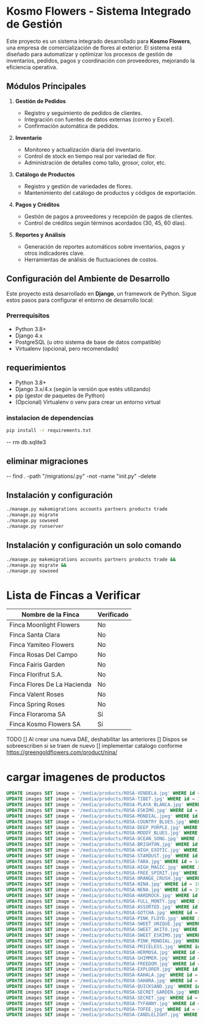 # Kosmo Flowers - Sistema Integrado de Gestión

Este proyecto es un sistema integrado desarrollado para **Kosmo Flowers**, una empresa de comercialización de flores al exterior. El sistema está diseñado para automatizar y optimizar los procesos de gestión de inventarios, pedidos, pagos y coordinación con proveedores, mejorando la eficiencia operativa.

## Módulos Principales

1. **Gestión de Pedidos**
   - Registro y seguimiento de pedidos de clientes.
   - Integración con fuentes de datos externas (correo y Excel).
   - Confirmación automática de pedidos.

2. **Inventario**
   - Monitoreo y actualización diaria del inventario.
   - Control de stock en tiempo real por variedad de flor.
   - Administración de detalles como tallo, grosor, color, etc.

3. **Catálogo de Productos**
   - Registro y gestión de variedades de flores.
   - Mantenimiento del catálogo de productos y códigos de exportación.

4. **Pagos y Créditos**
   - Gestión de pagos a proveedores y recepción de pagos de clientes.
   - Control de créditos según términos acordados (30, 45, 60 días).

5. **Reportes y Análisis**
   - Generación de reportes automáticos sobre inventarios, pagos y otros indicadores clave.
   - Herramientas de análisis de fluctuaciones de costos.

## Configuración del Ambiente de Desarrollo

Este proyecto está desarrollado en **Django**, un framework de Python. Sigue estos pasos para configurar el entorno de desarrollo local:

### Prerrequisitos

- Python 3.8+
- Django 4.x
- PostgreSQL (u otro sistema de base de datos compatible)
- Virtualenv (opcional, pero recomendado)

## requerimientos
- Python 3.8+
- Django 3.x/4.x (según la versión que estés utilizando)
- pip (gestor de paquetes de Python)
- (Opcional) Virtualenv o venv para crear un entorno virtual

### instalacion de dependencias
```bash
pip install -r requirements.txt
```
-- rm db.sqlite3
## eliminar migraciones
-- find . -path "/migrations/.py" -not -name "init.py" -delete

## Instalación y configuración
```bash
./manage.py makemigrations accounts partners products trade
./manage.py migrate
./manage.py sowseed
./manage.py runserver
```

## Instalación y configuración un solo comando
```bash
./manage.py makemigrations accounts partners products trade &&
./manage.py migrate &&
./manage.py sowseed 
```

# Lista de Fincas a Verificar

| **Nombre de la Finca**              | **Verificado** |
|-------------------------------------|----------------|
| Finca Moonlight Flowers             | No             |
| Finca Santa Clara                   | No             |
| Finca Yamiteo Flowers               | No             |
| Finca Rosas Del Campo               | No             |
| Finca Fairis Garden                 | No             |
| Finca Florifrut S.A.                | No             |
| Finca Flores De La Hacienda         | No             |
| Finca Valent Roses                  | No             |
| Finca Spring Roses                  | No             |
| Finca Floraroma SA                  | Sí             |
| Finca Kosmo Flowers SA              | Sí             |



TODO
[] Al crear una nueva DAE, deshabilitar las anteriores
[] Dispos se sobreescriben si se traen de nuevo
[] implementar catalogo conforme https://greengoldflowers.com/product/nina/


# cargar imagenes de productos
```sql
UPDATE images SET image = '/media/products/ROSA-VENDELA.jpg' WHERE id = 2;
UPDATE images SET image = '/media/products/ROSA-TIBET.jpg' WHERE id = 3;
UPDATE images SET image = '/media/products/ROSA-PLAYA_BLANCA.jpg' WHERE id = 4;
UPDATE images SET image = '/media/products/ROSA-ESKIMO.jpg' WHERE id = 5;
UPDATE images SET image = '/media/products/ROSA-MONDIAL.jpeg' WHERE id = 6;
UPDATE images SET image = '/media/products/ROSA-COUNTRY_BLUES.jpg' WHERE id = 7;
UPDATE images SET image = '/media/products/ROSA-DEEP_PURPLE.jpg' WHERE id = 8;
UPDATE images SET image = '/media/products/ROSA-MODDY_BLUES.jpg' WHERE id = 9;
UPDATE images SET image = '/media/products/ROSA-OCEAN_SONG.jpg' WHERE id = 10;
UPDATE images SET image = '/media/products/ROSA-BRIGHTON.jpg' WHERE id = 11;
UPDATE images SET image = '/media/products/ROSA-HIGH_EXOTIC.jpg' WHERE id = 12;
UPDATE images SET image = '/media/products/ROSA-STARDUST.jpg' WHERE id = 13;
UPDATE images SET image = '/media/products/ROSA-TARA.jpg' WHERE id = 14;
UPDATE images SET image = '/media/products/ROSA-HIGH_MAGIC.jpg' WHERE id = 15;
UPDATE images SET image = '/media/products/ROSA-FREE_SPIRIT.jpg' WHERE id = 16;
UPDATE images SET image = '/media/products/ROSA-ORANGE_CRUSH.jpg' WHERE id = 17;
UPDATE images SET image = '/media/products/ROSA-NINA.jpg' WHERE id = 18;
UPDATE images SET image = '/media/products/ROSA-NENA.jpg' WHERE id = 19;
UPDATE images SET image = '/media/products/ROSA-HARDROCK.jpg' WHERE id = 20;
UPDATE images SET image = '/media/products/ROSA-FULL_MONTY.jpg' WHERE id = 21;
UPDATE images SET image = '/media/products/ROSA-ASSORTED.jpg' WHERE id = 22;
UPDATE images SET image = '/media/products/ROSA-GOTCHA.jpg' WHERE id = 23;
UPDATE images SET image = '/media/products/ROSA-PINK_FLOYD.jpg' WHERE id = 24;
UPDATE images SET image = '/media/products/ROSA-SWEET_UNIQUE.jpg' WHERE id = 25;
UPDATE images SET image = '/media/products/ROSA-SWEET_AKITO.jpg' WHERE id = 26;
UPDATE images SET image = '/media/products/ROSA-SWEET_ESKIMO.jpg' WHERE id = 27;
UPDATE images SET image = '/media/products/ROSA-PINK_MONDIAL.jpg' WHERE id = 28;
UPDATE images SET image = '/media/products/ROSA-PRICELESS.jpg' WHERE id = 29;
UPDATE images SET image = '/media/products/ROSA-HERMOSA.jpg' WHERE id = 30;
UPDATE images SET image = '/media/products/ROSA-SHIMMER.jpg' WHERE id = 31;
UPDATE images SET image = '/media/products/ROSA-FREEDOM.jpg' WHERE id = 32;
UPDATE images SET image = '/media/products/ROSA-EXPLORER.jpg' WHERE id = 33;
UPDATE images SET image = '/media/products/ROSA-KAHALA.jpg' WHERE id = 34;
UPDATE images SET image = '/media/products/ROSA-SAHARA.jpg' WHERE id = 35;
UPDATE images SET image = '/media/products/ROSA-QUICKSAND.jpg' WHERE id = 36;
UPDATE images SET image = '/media/products/ROSA-SECRET_GARDEN.jpg' WHERE id = 37;
UPDATE images SET image = '/media/products/ROSA-SECRET.jpg' WHERE id = 38;
UPDATE images SET image = '/media/products/ROSA-TYFANNY.jpg' WHERE id = 39;
UPDATE images SET image = '/media/products/ROSA-TOFEE.jpg' WHERE id = 40;
UPDATE images SET image = '/media/products/ROSA-CANDLELIGHT.jpg' WHERE id = 41;
```